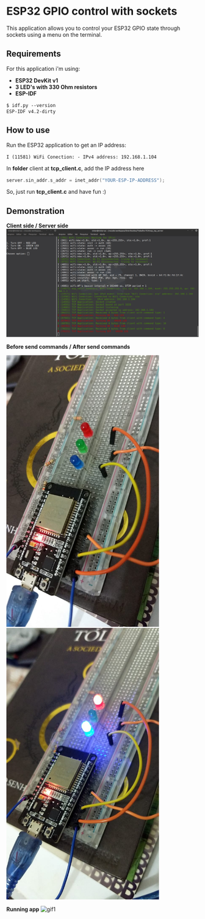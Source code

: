 # ESP32 GPIO control with sockets

This application allows you to control your ESP32 GPIO state through sockets using a menu on the terminal.

## Requirements
For this application i'm using:
- **ESP32 DevKit v1**
- **3 LED's with 330 Ohm resistors**
- **ESP-IDF**


```bashrc
$ idf.py --version
ESP-IDF v4.2-dirty
```

## How to use
Run the ESP32 application to get an IP address:
```bashrc
I (11581) WiFi Conection: - IPv4 address: 192.168.1.104
```

In **folder** client at **tcp_client.c**, add the IP address here
```c
server.sin_addr.s_addr = inet_addr("YOUR-ESP-IP-ADDRESS");
```

So, just run **tcp_client.c** and have fun :)

## Demonstration
**Client side / Server side**
![img1](./images/img1.png)

**Before send commands / After send commands**
<div class="box">
  <img src="./images/img3.jpeg" alt="drawing" width="400"/>
  <img src="./images/img2.jpeg" alt="drawing" width="400"/>
</div>

**Running app**
![gif1](./images/img4.gif)
